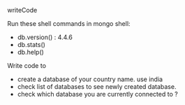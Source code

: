 writeCode

Run these shell commands in mongo shell:

- db.version() : 4.4.6
- db.stats()
- db.help()

Write code to

- create a database of your country name. use india
- check list of databases to see newly created database.
- check which database you are currently connected to ?
